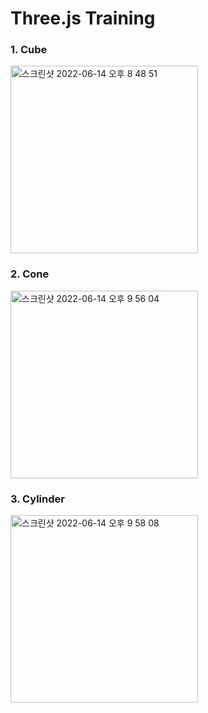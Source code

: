 # Three.js Training

### 1. Cube
<img width="300" alt="스크린샷 2022-06-14 오후 8 48 51" src="https://user-images.githubusercontent.com/46489446/173570285-c393bfb2-7a54-400c-a186-35c06a052ede.png">

### 2. Cone
<img width="300" alt="스크린샷 2022-06-14 오후 9 56 04" src="https://user-images.githubusercontent.com/46489446/173582191-bffb3f23-337a-4473-8b6d-27ba3c2c9e25.png">

### 3. Cylinder
<img width="300" alt="스크린샷 2022-06-14 오후 9 58 08" src="https://user-images.githubusercontent.com/46489446/173582595-f2d54c1d-b194-4bd1-bd4d-263859697646.png">
